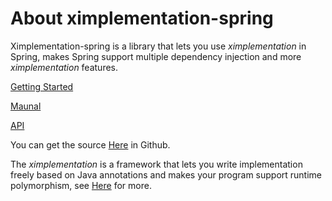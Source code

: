 # About ximplementation-spring
Ximplementation-spring is a library that lets you use <i>ximplementation</i> in Spring, makes Spring support multiple dependency injection and more <i>ximplementation</i> features.

[Getting Started](getting-started.html)

[Maunal](manual.html)

[API](apidocs/index.html)

You can get the source [Here](https://github.com/ximplementation/ximplementation-spring) in Github.

The <i>ximplementation</i> is a framework that lets you write implementation freely based on Java annotations and makes your program support runtime polymorphism, see [Here](https://github.com/ximplementation/ximplementation) for more.
